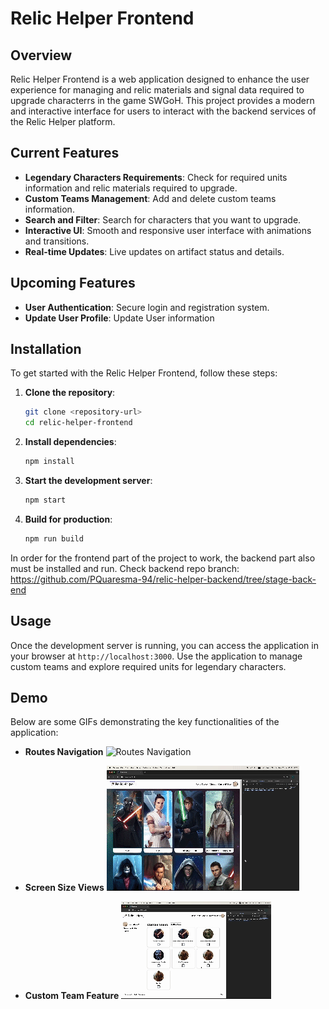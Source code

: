 # Relic Helper Frontend

## Overview

Relic Helper Frontend is a web application designed to enhance the user experience for managing and relic materials and signal data required to upgrade characterrs in the game SWGoH. This project provides a modern and interactive interface for users to interact with the backend services of the Relic Helper platform.

## Current Features

- **Legendary Characters Requirements**: Check for required units information and relic materials required to upgrade.
- **Custom Teams Management**: Add and delete custom teams information.
- **Search and Filter**: Search for characters that you want to upgrade.
- **Interactive UI**: Smooth and responsive user interface with animations and transitions.
- **Real-time Updates**: Live updates on artifact status and details.

## Upcoming Features

- **User Authentication**: Secure login and registration system.
- **Update User Profile**: Update User information

## Installation

To get started with the Relic Helper Frontend, follow these steps:

1. **Clone the repository**:

   ```bash
   git clone <repository-url>
   cd relic-helper-frontend
   ```

2. **Install dependencies**:

   ```bash
   npm install
   ```

3. **Start the development server**:

   ```bash
   npm start
   ```

4. **Build for production**:
   ```bash
   npm run build
   ```

In order for the frontend part of the project to work, the backend part also must be installed and run. Check backend repo branch: https://github.com/PQuaresma-94/relic-helper-backend/tree/stage-back-end

## Usage

Once the development server is running, you can access the application in your browser at `http://localhost:3000`. Use the application to manage custom teams and explore required units for legendary characters.

## Demo

Below are some GIFs demonstrating the key functionalities of the application:

- **Routes Navigation**
  ![Routes Navigation](./src/images/evidences/RoutesNavigation.gif)

- **Screen Size Views**
  ![Screen Size Views](./src/images/evidences/ScreensSizeViews.gif)

- **Custom Team Feature**
  ![Custom Team Feature](./src/images/evidences/CustomTeamsFunctionalities.gif)
